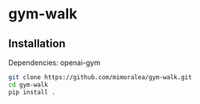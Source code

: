 # gym-walk

## Installation

Dependencies: openai-gym

```bash
git clone https://github.com/mimoralea/gym-walk.git
cd gym-walk
pip install .
```
